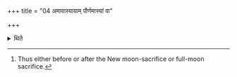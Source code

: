 +++
title = "04 अमावास्यायाम् पौर्णमास्यां वा"

+++

<details><summary>थिते</summary>

4. On the New or Full-moon-day.[^1]   


[^1]: Thus either before or after the New moon-sacrifice or full-moon sacrifice.
</details>
